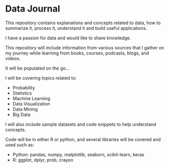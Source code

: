 # Data Journal

This repository contains explanations and concepts related to data, how to summarize it, process it, understand it and build useful applications.

I have a passion for data and would like to share knowledge.

This repository will include information from various sources that I gather on my journey while learning from books, courses, podcasts, blogs, and videos.

It will be populated on the go...

I will be covering topics related to:
* Probability
* Statistics
* Machine Learning
* Data Visualization
* Data Mining
* Big Data

I will also include sample datasets and code snippets to help understand concepts.

Code will be in either R or python, and several libraries will be covered and used such as:

- Python: pandas, numpy, matplotlib, seaborn, scikit-learn, keras
- R: ggplot, dplyr, prob, crayon